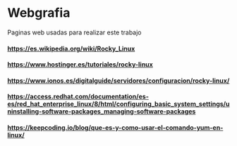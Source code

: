 # Webgrafia
Paginas web usadas para realizar este trabajo

#### https://es.wikipedia.org/wiki/Rocky_Linux
#### https://www.hostinger.es/tutoriales/rocky-linux
#### https://www.ionos.es/digitalguide/servidores/configuracion/rocky-linux/
#### https://access.redhat.com/documentation/es-es/red_hat_enterprise_linux/8/html/configuring_basic_system_settings/uninstalling-software-packages_managing-software-packages
#### https://keepcoding.io/blog/que-es-y-como-usar-el-comando-yum-en-linux/

